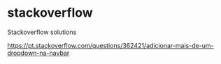 # stackoverflow
Stackoverflow solutions

https://pt.stackoverflow.com/questions/362421/adicionar-mais-de-um-dropdown-na-navbar
